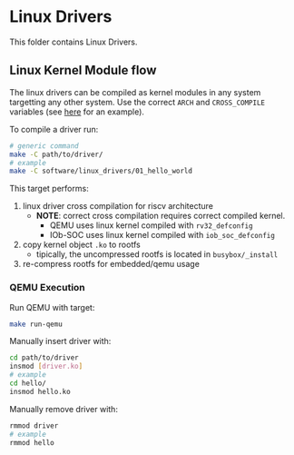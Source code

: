 # Linux Drivers
This folder contains Linux Drivers.

## Linux Kernel Module flow
The linux drivers can be compiled as kernel modules in any system targetting
any other system.
Use the correct `ARCH` and `CROSS_COMPILE` variables (see
[here](01_hello_world/Makefile) for an example).

To compile a driver run:
```bash
# generic command
make -C path/to/driver/
# example
make -C software/linux_drivers/01_hello_world
```
This target performs:
1. linux driver cross compilation for riscv architecture
    - **NOTE**: correct cross compilation requires correct compiled kernel.
        - QEMU uses linux kernel compiled with `rv32_defconfig`
        - IOb-SOC uses linux kernel compiled with `iob_soc_defconfig`
2. copy kernel object `.ko` to rootfs
    - tipically, the uncompressed rootfs is located in `busybox/_install`
3. re-compress rootfs for embedded/qemu usage

### QEMU Execution
Run QEMU with target:
```bash
make run-qemu
```
Manually insert driver with:
```bash
cd path/to/driver
insmod [driver.ko]
# example
cd hello/
insmod hello.ko
```
Manually remove driver with:
```bash
rmmod driver
# example
rmmod hello
```

